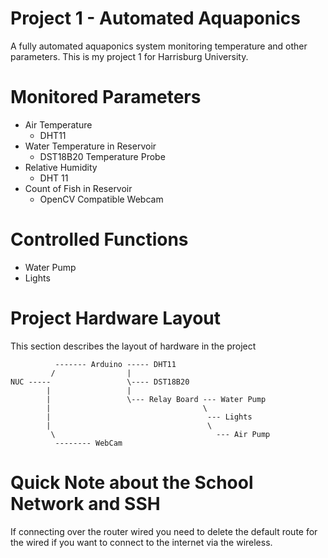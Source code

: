 # Project 1 - Automated Aquaponics
A fully automated aquaponics system monitoring temperature and other
parameters. This is my project 1 for Harrisburg University.

# Monitored Parameters
* Air Temperature
    * DHT11
* Water Temperature in Reservoir
    * DST18B20 Temperature Probe
* Relative Humidity
    * DHT 11
* Count of Fish in Reservoir
    * OpenCV Compatible Webcam

# Controlled Functions
* Water Pump
* Lights

# Project Hardware Layout
This section describes the layout of hardware in the project

              ------- Arduino ----- DHT11
             /                |
    NUC -----                 \---- DST18B20
            |                 |
            |                 \--- Relay Board --- Water Pump
            |                                  \
            |                                   --- Lights
            |                                   \
             \                                    --- Air Pump
              -------- WebCam

# Quick Note about the School Network and SSH
If connecting over the router wired you need to delete the default route for 
the wired if you want to connect to the internet via the wireless.
